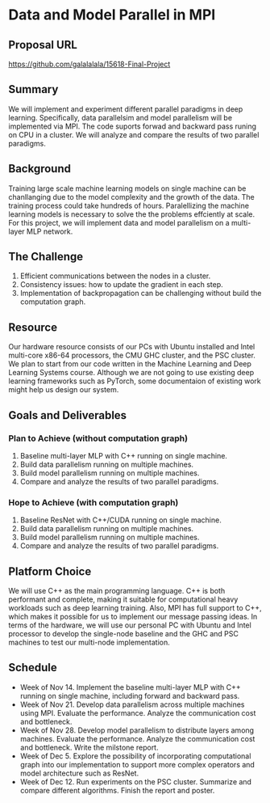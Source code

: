 # Data and Model Parallel in MPI
## Proposal URL
https://github.com/galalalala/15618-Final-Project

## Summary
We will implement and experiment different parallel paradigms in deep learning. Specifically, data parallelsim and model parallelism will be implemented via MPI. The code suports forwad and backward pass runing on CPU in a cluster. We will analyze and compare the results of two parallel paradigms.
## Background
Training large scale machine learning models on single machine can be chanllanging due to the model complexity and the growth of the data. The training process could take hundreds of hours. Paralellizing the machine learning models is necessary to solve the the problems effciently at scale. For this project, we will implement data and model parallelism on a multi-layer MLP network.
## The Challenge
1. Efficient communications between the nodes in a cluster.
2. Consistency issues: how to update the gradient in each step.
3. Implementation of backpropagation can be challenging without build the computation graph.
 
## Resource
Our hardware resource consists of our PCs with Ubuntu installed and Intel multi-core x86-64 processors, the CMU GHC cluster, and the PSC cluster. We plan to start from our code written in the Machine Learning and Deep Learning Systems course. Although we are not going to use existing deep learning frameworks such as PyTorch, some documentaion of existing work might help us design our system.

## Goals and Deliverables

### Plan to Achieve (without computation graph)
1. Baseline multi-layer MLP with C++ running on single machine. 
2. Build data parallelism running on multiple machines. 
3. Build model parallelism running on multiple machines.
4. Compare and analyze the results of two parallel paradigms.

### Hope to Achieve (with computation graph)
1. Baseline ResNet with C++/CUDA running on single machine. 
2. Build data parallelism running on multiple machines.
3. Build model parallelism running on multiple machines.
4. Compare and analyze the results of two parallel paradigms.

## Platform Choice
We will use C++ as the main programming language. C++ is both performant and complete, making it suitable for computational heavy workloads such as deep learning training. Also, MPI has full support to C++, which makes it possible for us to implement our message passing ideas. In terms of the hardware, we will use our personal PC with Ubuntu and Intel processor to develop the single-node baseline and the GHC and PSC machines to test our multi-node implementation.

## Schedule
- Week of Nov 14. Implement the baseline multi-layer MLP with C++ running on single machine, including forward and backward pass.
- Week of Nov 21. Develop data parallelism across multiple machines using MPI. Evaluate the performance. Analyze the communication cost and bottleneck.
- Week of Nov 28. Develop model parallelism to distribute layers among machines. Evaluate the performance. Analyze the communication cost and bottleneck. Write the milstone report.
- Week of Dec 5. Explore the possibility of incorporating computational graph into our implementation to support more complex operators and model architecture such as ResNet.
- Week of Dec 12. Run experiments on the PSC cluster. Summarize and compare different algorithms. Finish the report and poster.
